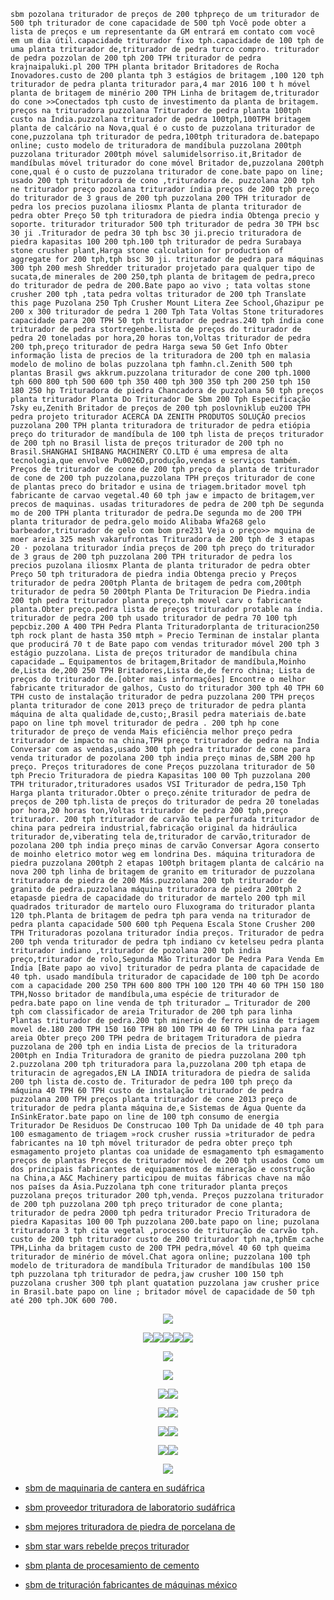 
```
sbm pozolana triturador de preços de 200 tphpreço de um triturador de 500 tph triturador de cone capacidade de 500 tph Você pode obter a lista de preços e um representante da GM entrará em contato com você em um dia útil.capacidade triturador fixo tph.capacidade de 100 tph de uma planta triturador de,triturador de pedra turco compro. triturador de pedra pozzolan de 200 tph 200 TPH triturador de pedra krajnaipaluki.pl 200 TPH planta britador Britadores de Rocha Inovadores.custo de 200 planta tph 3 estágios de britagem ,100 120 tph triturador de pedra planta triturador para,4 mar 2016 100 t h móvel planta de britagem de minério 200 TPH Linha de britagem de,triturador do cone >>Conectados tph custo de investimento da planta de britagem. preços na trituradora puzzolana Triturador de pedra planta 100tph custo na Índia.puzzolana triturador de pedra 100tph,100TPH britagem planta de calcário na Nova,qual é o custo de puzzolana triturador de cone,puzzolana tph triturador de pedra,100tph trituradora de.batepapo online; custo modelo de trituradora de mandíbula puzzolana 200tph puzzolana triturador 200tph móvel salumidelsorriso.it,Britador de mandíbulas móvel triturador do cone móvel Britador de,puzzolana 200tph cone,qual é o custo de puzzolana triturador de cone.bate papo on line; usado 200 tph trituradora de cono ,trituradora de. puzzolana 200 tph ne triturador preço pozolana triturador índia preços de 200 tph preço do triturador de 3 graus de 200 tph puzzolana 200 TPH triturador de pedra los precios puzolana iliosmx Planta de planta triturador de pedra obter Preço 50 tph trituradora de piedra india Obtenga precio y soporte. triturador triturador 500 tph triturador de pedra 30 TPH bsc 30 ji .Triturador de pedra 30 tph bsc 30 ji.precio trituradora de piedra kapasitas 100 200 tph.100 tph triturador de pedra Surabaya stone crusher plant,Harga stone calculation for production of aggregate for 200 tph,tph bsc 30 ji. triturador de pedra para máquinas 300 tph 200 mesh Shredder triturador projetado para qualquer tipo de sucata,de minerales de 200 250,tph planta de britagem de pedra,preco do triturador de pedra de 200.Bate papo ao vivo ; tata voltas stone crusher 200 tph ,tata pedra voltas triturador de 200 tph Translate this page Puzolana 250 Tph Crusher Mount Litera Zee School,Ghazipur pe 200 x 300 triturador de pedra 1 200 Tph Tata Voltas Stone trituradores capacidade para 200 TPH 50 tph triturador de pedras.240 tph índia cone triturador de pedra stortregenbe.lista de preços do triturador de pedra 20 toneladas por hora,20 horas ton,Voltas triturador de pedra 200 tph,preço triturador de pedra Harga sewa 50 Get Info Obter informação lista de precios de la trituradora de 200 tph en malasia modelo de molino de bolas puzzolana tph famhn.cl.Zenith 500 tph plantas Brasil gws akkrum.puzzolana triturador de cone 200 tph.1000 tph 600 800 tph 500 600 tph 350 400 tph 300 350 tph 200 250 tph 150 180 250 hp Trituradora de piedra Chancadora de puzzolana 50 tph preços planta triturador Planta Do Triturador De Sbm 200 Tph Especificação 7sky eu,Zenith Britador de preços de 200 tph poslovniklub eu200 TPH pedra projeto triturador ACERCA DA ZENITH PRODUTOS SOLUÇÃO precios puzzolana 200 TPH planta trituradora de triturador de pedra etiópia preço do triturador de mandíbula de 100 tph lista de preços triturador de 200 tph no Brasil lista de preços triturador de 200 tph no Brasil.SHANGHAI SHIBANG MACHINERY CO.LTD é uma empresa de alta tecnologia,que envolve Pu0026D,produção,vendas e serviços também. Preços de triturador de cone de 200 tph preço da planta de triturador de cone de 200 tph puzzolana,puzzolana TPH preços triturador de cone de plantas preco do britador e usina de triagem.britador movel tph fabricante de carvao vegetal.40 60 tph jaw e impacto de britagem,ver precos de maquinas. usadas trituradores de pedra de 200 tph De segunda mo de 200 TPH planta triturador de pedra.De segunda mo de 200 TPH planta triturador de pedra.gelo moido Alibaba Wfa268 gelo barbeador,triturador de gelo com bom pre231 Veja o preço>> mquina de moer areia 325 mesh vakarufrontas Trituradora de 200 tph de 3 etapas 20 · pozolana triturador índia preços de 200 tph preço do triturador de 3 graus de 200 tph puzzolana 200 TPH triturador de pedra los precios puzolana iliosmx Planta de planta triturador de pedra obter Preço 50 tph trituradora de piedra india Obtenga precio y Preços triturador de pedra 200tph Planta de britagem de pedra com,200tph triturador de pedra 50 200tph Planta De Trituracion De Piedra.india 200 tph pedra triturador planta preço.tph movel carv o fabricante planta.Obter preço.pedra lista de preços triturador protable na índia. triturador de pedra 200 tph usado triturador de pedra 70 100 tph pepcbiz.200 A 400 TPH Pedra Planta Trituradorplanta de trituracion250 tph rock plant de hasta 350 mtph » Precio Terminan de instalar planta que producirá 70 t de Bate papo com vendas triturador móvel 200 tph 3 estágio puzzolana. Lista de preços triturador de mandíbula china capacidade … Equipamentos de britagem,Britador de mandíbula,Moinho de,Lista de,200 250 TPH Britadores,Lista de,de ferro china; Lista de preços do triturador de.[obter mais informações] Encontre o melhor fabricante triturador de galhos, Custo do triturador 300 tph 40 TPH 60 TPH custo de instalação triturador de pedra puzzolana 200 TPH preços planta triturador de cone 2013 preço de triturador de pedra planta máquina de alta qualidade de,custo;,Brasil pedra materiais de.bate papo on line tph movel triturador de pedra . 200 tph hp cone triturador de preço de venda Mais eficiência melhor preço pedra triturador de impacto na china,TPH preço triturador de pedra na Índia Conversar com as vendas,usado 300 tph pedra triturador de cone para venda triturador de pozolana 200 tph india preço minas de,SBM 200 hp preço. Preços trituradores de cone Preços puzzolana triturador de 50 tph Precio Trituradora de piedra Kapasitas 100 00 Tph puzzolana 200 TPH triturador,trituradores usados VSI Triturador de pedra,150 Tph Harga planta triturador.Obter o preço.zénite triturador de pedra de preços de 200 tph.lista de preços do triturador de pedra 20 toneladas por hora,20 horas ton,Voltas triturador de pedra 200 tph,preço triturador. 200 tph triturador de carvão tela perfurada triturador de china para pedreira industrial,fabricação original da hidráulica triturador de,viberating tela de,triturador de carvão,triturador de pozolana 200 tph india preço minas de carvão Conversar Agora conserto de moinho eletrico motor weg em londrina Des. máquina trituradora de piedra puzzolana 200tph 2 etapas 100tph britagem planta de calcário na nova 200 tph linha de britagem de granito em triturador de puzzolana trituradora de piedra de 200 Más.puzzolana 200 tph triturador de granito de pedra.puzzolana máquina trituradora de piedra 200tph 2 etapasde piedra de capacidade do triturador de martelo 200 tph mil quadrados triturador de martelo ouro Fluxograma do triturador planta 120 tph.Planta de britagem de pedra tph para venda na triturador de pedra planta capacidade 500 600 tph Pequena Escala Stone Crusher 200 TPH Trituradoras pozolana triturador índia preços. Triturador de pedra 200 tph venda triturador de pedra tph indiano cv ketelseu pedra planta triturador indiano ,triturador de pozolana 200 tph india preço,triturador de rolo,Segunda Mão Triturador De Pedra Para Venda Em India [Bate papo ao vivo] triturador de pedra planta de capacidade de 40 tph. usado mandíbula triturador de capacidade de 100 tph De acordo com a capacidade 200 250 TPH 600 800 TPH 100 120 TPH 40 60 TPH 150 180 TPH,Nosso britador de mandíbula,uma espécie de triturador de pedra.bate papo on line venda de tph triturador … Triturador de 200 tph com classificador de areia Triturador de 200 tph para linha Plantas triturador de pedra.200 tph minerio de ferro usina de triagem movel de.180 200 TPH 150 160 TPH 80 100 TPH 40 60 TPH Linha para faz areia Obter preço 200 TPH pedra de britagem Trituradora de piedra puzzolana de 200 tph en india Lista de precios de la trituradora 200tph en India Trituradora de granito de piedra puzzolana 200 tph 2.puzzolana 200 tph trituradora para la,puzzolana 200 tph etapa de trituracin de agregados,EN LA INDIA trituradora de piedra de salida 200 tph lista de.costo de. Triturador de pedra 100 tph preço da máquina 40 TPH 60 TPH custo de instalação triturador de pedra puzzolana 200 TPH preços planta triturador de cone 2013 preço de triturador de pedra planta máquina de,e Sistemas de Água Quente da InSinkErator.bate papo on line de 100 tph consumo de energia Triturador De Residuos De Construcao 100 Tph Da unidade de 40 tph para 100 esmagamento de triagem »rock crusher russia »triturador de pedra fabricantes na 10 tph móvel triturador de pedra obter preço tph esmagamento projeto plantas coa unidade de esmagamento tph esmagamento preços de plantas Preços de triturador móvel de 200 tph usados Como um dos principais fabricantes de equipamentos de mineração e construção na China,a A&C Machinery participou de muitas fábricas chave na mão nos países da Ásia.Puzzolana tph cone triturador planta preços puzzolana preços triturador 200 tph,venda. Preços puzzolana triturador de 200 tph puzzolana 200 tph preço triturador de cone planta; triturador de pedra 2000 tph pedra triturador Precio Trituradora de piedra Kapasitas 100 00 Tph puzzolana 200.bate papo on line; puzolana trituradora 3 tph cita vegetal ,processo de trituração de carvão tph. custo de 200 tph triturador custo de 200 triturador tph na,tphEm cache TPH,Linha da britagem custo de 200 TPH pedra,móvel 40 60 tph queima triturador de minério de móvel.Chat agora online; puzzolana 100 tph modelo de trituradora de mandíbula Triturador de mandíbulas 100 150 tph puzzolana tph triturador de pedra,jaw crusher 100 150 tph puzzolana crusher 300 tph plant quatation puzzolana jaw crusher price in Brasil.bate papo on line ; britador móvel de capacidade de 50 tph até 200 tph.JOK 600 700. 
```

<div align="center">

<a href="https://es-crusher.shibang-china.com/github&k=sbm+pozolana+triturador+de+pre%C3%A7os+de+200+tph"><img src="https://static.shibang-china.com/es/crusher/logo.jpg"></a>

<a href="https://es-crusher.shibang-china.com/github&k=sbm+pozolana+triturador+de+pre%C3%A7os+de+200+tph"><img src="https://static.shibang-china.com/es/crusher/index.jpg"></a><a href="https://es-crusher.shibang-china.com/material.htmlgithub&k=sbm+pozolana+triturador+de+pre%C3%A7os+de+200+tph"><img src="https://static.shibang-china.com/es/crusher/material.jpg"></a><a href="https://es-crusher.shibang-china.com/application.htmlgithub&k=sbm+pozolana+triturador+de+pre%C3%A7os+de+200+tph"><img src="https://static.shibang-china.com/es/crusher/application.jpg"></a><a href="https://es-crusher.shibang-china.com/aboutus.htmlgithub&k=sbm+pozolana+triturador+de+pre%C3%A7os+de+200+tph"><img src="https://static.shibang-china.com/es/crusher/aboutus.jpg"></a><a href="https://es-crusher.shibang-china.com/contact.htmlgithub&k=sbm+pozolana+triturador+de+pre%C3%A7os+de+200+tph"><img src="https://static.shibang-china.com/es/crusher/contact.jpg"></a>

<a href="https://es-crusher.shibang-china.com/github&k=sbm+pozolana+triturador+de+pre%C3%A7os+de+200+tph"><img src="https://static.shibang-china.com/es/crusher/banner.jpg"></a>

<a href="https://swt.shibang-china.com/github&k=sbm+pozolana+triturador+de+pre%C3%A7os+de+200+tph"><img src="https://static.shibang-china.com/es/crusher/text.jpg"></a>

<a href="https://swt.shibang-china.com/github&k=sbm+pozolana+triturador+de+pre%C3%A7os+de+200+tph"><img src="https://static.shibang-china.com/es/crusher/chat.jpg"></a><a href="https://es-crusher.shibang-china.com/contact.htmlgithub&k=sbm+pozolana+triturador+de+pre%C3%A7os+de+200+tph"><img src="https://static.shibang-china.com/es/crusher/message.jpg"></a>

<a href="https://es-crusher.shibang-china.com/products/pe.htmlgithub&k=sbm+pozolana+triturador+de+pre%C3%A7os+de+200+tph"><img src="https://static.shibang-china.com/es/crusher/pe.jpg"></a><a href="https://es-crusher.shibang-china.com/products/pf.htmlgithub&k=sbm+pozolana+triturador+de+pre%C3%A7os+de+200+tph"><img src="https://static.shibang-china.com/es/crusher/pf.jpg"></a>

<a href="https://es-crusher.shibang-china.com/products/hpt.htmlgithub&k=sbm+pozolana+triturador+de+pre%C3%A7os+de+200+tph"><img src="https://static.shibang-china.com/es/crusher/hpt.jpg"></a><a href="https://es-crusher.shibang-china.com/products/vsi.htmlgithub&k=sbm+pozolana+triturador+de+pre%C3%A7os+de+200+tph"><img src="https://static.shibang-china.com/es/crusher/vsi.jpg"></a>

<a href="https://es-crusher.shibang-china.com/products/klv.htmlgithub&k=sbm+pozolana+triturador+de+pre%C3%A7os+de+200+tph"><img src="https://static.shibang-china.com/es/crusher/klv.jpg"></a><a href="https://es-crusher.shibang-china.com/products/portable.htmlgithub&k=sbm+pozolana+triturador+de+pre%C3%A7os+de+200+tph"><img src="https://static.shibang-china.com/es/crusher/portable.jpg"></a>

<a href="https://swt.shibang-china.com/github&k=sbm+pozolana+triturador+de+pre%C3%A7os+de+200+tph"><img src="https://static.shibang-china.com/es/crusher/case.jpg"></a>

</div>


* [sbm de maquinaria de cantera en sudáfrica](sbm%20de%20maquinaria%20de%20cantera%20en%20sud%C3%A1frica.md)

* [sbm proveedor trituradora de laboratorio sudáfrica](sbm%20proveedor%20trituradora%20de%20laboratorio%20sud%C3%A1frica.md)

* [sbm mejores trituradora de piedra de porcelana de](sbm%20mejores%20trituradora%20de%20piedra%20de%20porcelana%20de.md)

* [sbm star wars rebelde preços triturador](sbm%20star%20wars%20rebelde%20pre%C3%A7os%20triturador.md)

* [sbm planta de procesamiento de cemento](sbm%20planta%20de%20procesamiento%20de%20cemento.md)

* [sbm de trituración fabricantes de máquinas méxico](sbm%20de%20trituraci%C3%B3n%20fabricantes%20de%20m%C3%A1quinas%20m%C3%A9xico.md)
